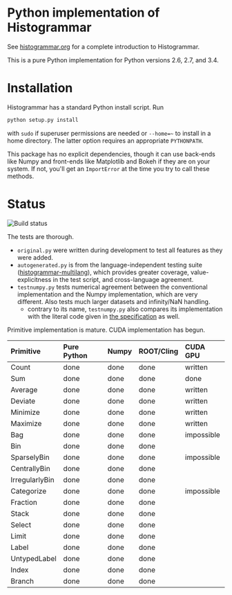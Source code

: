 Python implementation of Histogrammar
=====================================

See [histogrammar.org](http://histogrammar.org) for a complete introduction to Histogrammar.

This is a pure Python implementation for Python versions 2.6, 2.7, and 3.4.

Installation
============

Histogrammar has a standard Python install script. Run

```bash
python setup.py install
```

with `sudo` if superuser permissions are needed or `--home=~` to install in a home directory. The latter option requires an appropriate `PYTHONPATH`.

This package has no explicit dependencies, though it can use back-ends like Numpy and front-ends like Matplotlib and Bokeh if they are on your system. If not, you'll get an `ImportError` at the time you try to call these methods.

Status
======

![Build status](https://travis-ci.org/histogrammar/histogrammar-python.svg)

The tests are thorough.

   * `original.py` were written during development to test all features as they were added.
   * `autogenerated.py` is from the language-independent testing suite ([histogrammar-multilang](https://github.com/histogrammar/histogrammar-multilang)), which provides greater coverage, value-explicitness in the test script, and cross-language agreement.
   * `testnumpy.py` tests numerical agreement between the conventional implementation and the Numpy implementation, which are very different. Also tests much larger datasets and infinity/NaN handling.
     * contrary to its name, `testnumpy.py` also compares its implementation with the literal code given in [the specification](http://histogrammar.org/docs/specification/) as well.

Primitive implementation is mature. CUDA implementation has begun.

| Primitive         | Pure Python | Numpy | ROOT/Cling | CUDA GPU   |
|:------------------|:------------|:------|:-----------|:-----------|
| Count             | done        | done  | done       | written    |
| Sum               | done        | done  | done       | done       |
| Average           | done        | done  | done       | written    |
| Deviate           | done        | done  | done       | written    |
| Minimize          | done        | done  | done       | written    |
| Maximize          | done        | done  | done       | written    |
| Bag               | done        | done  | done       | impossible |
| Bin               | done        | done  | done       |            |
| SparselyBin       | done        | done  | done       | impossible |
| CentrallyBin      | done        | done  | done       |            |
| IrregularlyBin    | done        | done  | done       |            |
| Categorize        | done        | done  | done       | impossible |
| Fraction          | done        | done  | done       |            |
| Stack             | done        | done  | done       |            |
| Select            | done        | done  | done       |            |
| Limit             | done        | done  | done       |            |
| Label             | done        | done  | done       |            |
| UntypedLabel      | done        | done  | done       |            |
| Index             | done        | done  | done       |            |
| Branch            | done        | done  | done       |            |
